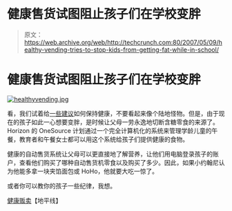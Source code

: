 # 健康售货试图阻止孩子们在学校变胖

> 原文：<https://web.archive.org/web/http://techcrunch.com:80/2007/05/09/healthy-vending-tries-to-stop-kids-from-getting-fat-while-in-school/>

# 健康售货试图阻止孩子们在学校变胖

[![healthyvending.jpg](img/ec675fc955b038f5a3a820b99e00d578.png)](https://web.archive.org/web/20210226162032/https://beta.techcrunch.com/wp-content/uploads/2007/05/healthyvending.jpg "healthyvending.jpg")

看，我们试着给[一些建议](https://web.archive.org/web/20210226162032/http://www.crunchgear.com/category/fitness-by-crunchgear-2007)如何保持健康，不要看起来像个陆地怪物。但是，由于现在的孩子如此一心想要变胖，是时候让父母一劳永逸地切断含糖零食的来源了。Horizon 的 OneSource 计划通过一个完全计算机化的系统来管理学龄儿童的午餐，教育者和午餐女士都可以用这个系统给孩子们提供健康的食物。

健康的自动售货系统让父母可以更直接地了解营养，让他们用电脑登录孩子的账户，查看他们购买了哪种自动售货机零食以及购买了多少。因此，如果小约翰尼认为他能多拿一块夹馅面包或 HoHo，他就要大吃一惊了。

或者你可以教你的孩子一些纪律，我想。

[健康贩卖](https://web.archive.org/web/20210226162032/http://www.horizon-boss.com/email/Healthy_Vending/Healthy_Vending07_1.htm)【地平线】